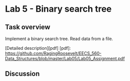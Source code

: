 # Lab 5 - Binary search tree

## Task overview

Implement a binary search tree.  Read data from a file.

[Detailed description][pdf]
[pdf]: https://github.com/RagingRoosevelt/EECS_560-Data_Structures/blob/master/Lab05/Lab05_Assignment.pdf

## Discussion



